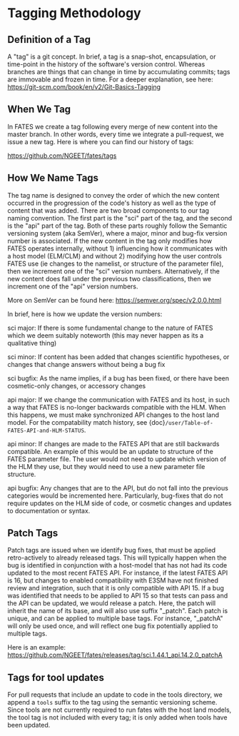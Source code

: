 # Tagging Methodology

## Definition of a Tag

A "tag" is a git concept.  In brief, a tag is a snap-shot, encapsulation, or time-point in the history of the software's version control.  Whereas branches are things that can change in time by accumulating commits; tags are immovable and frozen in time. For a deeper explanation, see here: https://git-scm.com/book/en/v2/Git-Basics-Tagging

## When We Tag

In FATES we create a tag following every merge of new content into the master branch. In other words, every time we integrate a pull-request, we issue a new tag.  Here is where you can find our history of tags:

https://github.com/NGEET/fates/tags

## How We Name Tags

The tag name is designed to convey the order of which the new content occurred in the progression of the code's history as well as the type of content that was added.   There are two broad components to our tag naming convention.  The first part is the "sci" part of the tag, and the second is the "api" part of the tag.  Both of these parts roughly follow the Semantic versioning system (aka SemVer), where a major, minor and bug-fix version number is associated.  If the new content in the tag only modifies how FATES operates internally, without 1) influencing how it communicates with a host model (ELM/CLM) and without 2) modifying how the user controls FATES use (ie changes to the namelist, or structure of the parameter file), then we increment one of the "sci" version numbers.  Alternatively, if the new content does fall under the previous two classifications, then we increment one of the "api" version numbers.

More on SemVer can be found here: https://semver.org/spec/v2.0.0.html  

In brief, here is how we update the version numbers:

sci major: If there is some fundamental change to the nature of FATES which we deem suitably noteworth (this may never happen as its a qualitative thing)

sci minor: If content has been added that changes scientific hypotheses, or changes that change answers without being a bug fix

sci bugfix: As the name implies, if a bug has been fixed, or there have been cosmetic-only changes, or accessory changes

api major: If we change the communication with FATES and its host, in such a way that FATES is no-longer backwards compatible with the HLM. When this happens, we must make synchronized API changes to the host land model. For the compatability match history, see {doc}`/user/Table-of-FATES-API-and-HLM-STATUS`.

api minor: If changes are made to the FATES API that are still  backwards compatible. An example of this would be an update to structure of the FATES parameter file.  The user would not need to update which version of the HLM they use, but they would need to use a new parameter file structure.

api bugfix: Any changes that are to the API, but do not fall into the previous categories would be incremented here. Particularly, bug-fixes that do not require updates on the HLM side of code, or cosmetic changes and updates to documentation or syntax.

## Patch Tags

Patch tags are issued when we identify bug fixes, that must be applied retro-actively to already released tags. This will typically happen when the bug is identified in conjunction with a host-model that has not had its code updated to the most recent FATES API.  For instance, if the latest FATES API is 16, but changes to enabled compatibility with E3SM have not finished review and integration, such that it is only compatible with API 15. If a bug was identified that needs to be applied to API 15 so that tests can pass and the API can be updated, we would release a patch.  Here, the patch will inherit the name of its base, and will also use suffix "_patch<increment>".  Each patch is unique, and can be applied to multiple base tags.  For instance, "_patchA" will only be used once, and will reflect one bug fix potentially applied to multiple tags.

Here is an example: https://github.com/NGEET/fates/releases/tag/sci.1.44.1_api.14.2.0_patchA

## Tags for tool updates

For pull requests that include an update to code in the tools directory, we append a `tools` suffix to the tag using the semantic versioning scheme.  Since tools are not currently required to run fates with the host land models, the tool tag is not included with every tag; it is only added when tools have been updated.  
